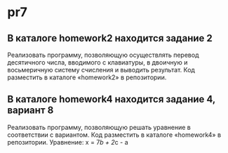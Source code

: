 # pr7


## В каталоге homework2 находится задание 2

Реализовать программу, позволяющую осуществлять перевод
десятичного числа, вводимого с клавиатуры, в двоичную и восьмеричную
систему счисления и выводить результат. Код разместить в каталоге
«homework2» в репозитории.

## В каталоге homework4 находится задание 4, вариант 8

Реализовать программу, позволяющую решать уравнение в
соответствии с вариантом. Код разместить в каталоге «homework4» в
репозитории. Уравнение: x = 7*b + 2*c - a